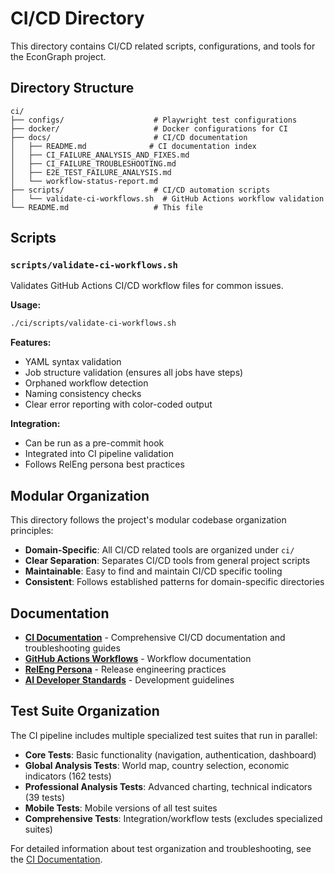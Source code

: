# CI/CD Directory

This directory contains CI/CD related scripts, configurations, and tools for the EconGraph project.

## Directory Structure

```
ci/
├── configs/                    # Playwright test configurations
├── docker/                     # Docker configurations for CI
├── docs/                       # CI/CD documentation
│   ├── README.md              # CI documentation index
│   ├── CI_FAILURE_ANALYSIS_AND_FIXES.md
│   ├── CI_FAILURE_TROUBLESHOOTING.md
│   ├── E2E_TEST_FAILURE_ANALYSIS.md
│   └── workflow-status-report.md
├── scripts/                    # CI/CD automation scripts
│   └── validate-ci-workflows.sh  # GitHub Actions workflow validation
└── README.md                   # This file
```

## Scripts

### `scripts/validate-ci-workflows.sh`

Validates GitHub Actions CI/CD workflow files for common issues.

**Usage:**
```bash
./ci/scripts/validate-ci-workflows.sh
```

**Features:**
- YAML syntax validation
- Job structure validation (ensures all jobs have steps)
- Orphaned workflow detection
- Naming consistency checks
- Clear error reporting with color-coded output

**Integration:**
- Can be run as a pre-commit hook
- Integrated into CI pipeline validation
- Follows RelEng persona best practices

## Modular Organization

This directory follows the project's modular codebase organization principles:

- **Domain-Specific**: All CI/CD related tools are organized under `ci/`
- **Clear Separation**: Separates CI/CD tools from general project scripts
- **Maintainable**: Easy to find and maintain CI/CD specific tooling
- **Consistent**: Follows established patterns for domain-specific directories

## Documentation

- **[CI Documentation](docs/README.md)** - Comprehensive CI/CD documentation and troubleshooting guides
- **[GitHub Actions Workflows](../.github/workflows/README.md)** - Workflow documentation
- **[RelEng Persona](../personas/releng-engineer.md)** - Release engineering practices
- **[AI Developer Standards](../personas/ai-developer-standards.md)** - Development guidelines

## Test Suite Organization

The CI pipeline includes multiple specialized test suites that run in parallel:

- **Core Tests**: Basic functionality (navigation, authentication, dashboard)
- **Global Analysis Tests**: World map, country selection, economic indicators (162 tests)
- **Professional Analysis Tests**: Advanced charting, technical indicators (39 tests)
- **Mobile Tests**: Mobile versions of all test suites
- **Comprehensive Tests**: Integration/workflow tests (excludes specialized suites)

For detailed information about test organization and troubleshooting, see the [CI Documentation](docs/README.md).
